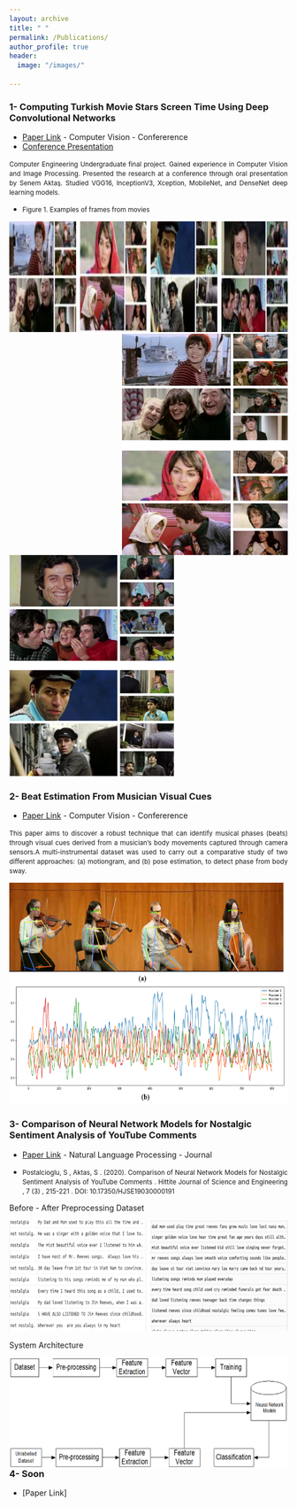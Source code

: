 ```yaml
---
layout: archive
title: " "
permalink: /Publications/
author_profile: true
header:
  image: "/images/"
  
---
```

### 1- Computing Turkish Movie Stars Screen Time Using Deep Convolutional Networks

- [Paper Link](https://www.researchgate.net/publication/353326673_Computing_Turkish_Movie_Stars_Screen_Time_Using_Deep_Convolutional_Networks) - Computer Vision - Confererence
- [Conference Presentation](https://raw.githubusercontent.com/senemaktas/senemaktas.github.io/main/WebDesignsFolder/Publications/Conference_presentation.pdf) 

<p style="text-align:justify"> <small> Computer Engineering Undergraduate final project. Gained experience in Computer Vision and Image Processing.
Presented the research at a conference through oral presentation by Senem Aktaş. Studied VGG16, InceptionV3, Xception, MobileNet, and DenseNet deep learning models. </small> </p>

- <p style="text-align:justify"> <small> Figure 1. Examples of frames from movies </small> </p>
<img src="../WebDesignsFolder/Publications/MovieScreenTime.png" alt="MovieScreenTime" width="700" height="200">
<img src="../WebDesignsFolder/Publications/MovieScreenTime1.png" alt="before"	width="300" height="400" style="float:right"> 
<img src="../WebDesignsFolder/Publications/MovieScreenTime2.png" alt="MovieScreenTime" width="300" height="400">

### 2- Beat Estimation From Musician Visual Cues

- [Paper Link](https://www.researchgate.net/publication/352934838_BEAT_ESTIMATION_FROM_MUSICIAN_VISUAL_CUES) - Computer Vision - Confererence
<p style="text-align:justify"> <small> This paper aims to discover a robust technique that can identify musical phases (beats) through
visual cues derived from a musician’s body movements captured through camera sensors.A multi-instrumental
dataset was used to carry out a comparative study of two different approaches: (a) motiongram, and (b) pose estimation, 
to detect phase from body sway. </small> </p>  

<img src="../WebDesignsFolder/Publications/BeatEstimation.png" alt="BeatEstimation"  width="700" height="400">

### 3- Comparison of Neural Network Models for Nostalgic Sentiment Analysis of YouTube Comments

- [Paper Link](https://dergipark.org.tr/en/download/article-file/1506505) - Natural Language Processing - Journal
- <p style="text-align:justify"> <small>  Postalcioglu, S , Aktas, S . (2020). Comparison of Neural Network Models for Nostalgic Sentiment Analysis of YouTube Comments . Hittite Journal of Science and Engineering , 7 (3) , 215-221 . DOI: 10.17350/HJSE19030000191  </small> </p> 


<p style='text-align:justify'> </p>

<bold> Before - After Preprocessing Dataset </bold>

<img src="../WebDesignsFolder/Publications/dataset.jpg" alt="before"	width="900" height="200" /> 

<bold> System Architecture </bold> 
<p style='text-align:justify'> </p>
<img src="../WebDesignsFolder/Publications/mimari.png" alt="before"	width="700" height="200" style="float:right"> 
<!-- <img src="../WebDesignsFolder/Publications/accuracy_chart_nlp1.png" alt="accuracy"	width="300" height="250"> -->


### 4- Soon
- [Paper Link]



